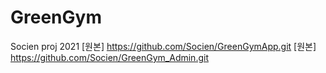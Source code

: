 # GreenGym
Socien proj 2021
[원본] https://github.com/Socien/GreenGymApp.git
[원본] https://github.com/Socien/GreenGym_Admin.git

